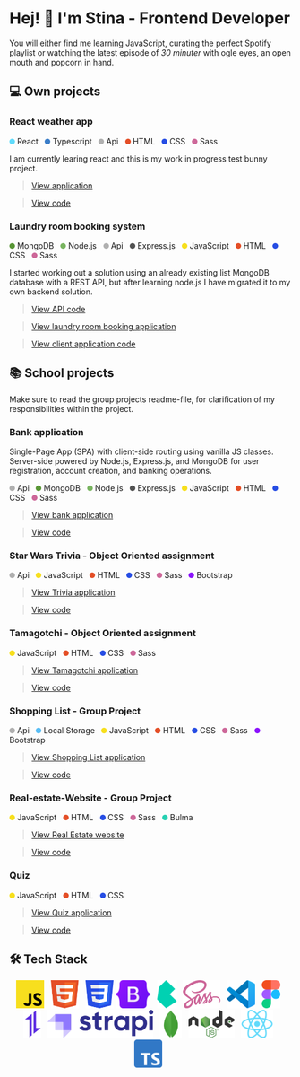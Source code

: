 
# Hej! 👋 I'm Stina - Frontend Developer

You will either find me learning JavaScript, curating the perfect Spotify playlist or watching the latest episode of *30 minuter* with ogle eyes, an open mouth and popcorn in hand.



## 💻 Own projects

### React weather app
<img  src="./icons/react.svg" alt="React" width="10" height="10"/>  React &nbsp;
<img  src="./icons/typescript.svg" alt="Typescript" width="10" height="10"/>  Typescript &nbsp;
<img  src="./icons/api.svg" alt="API" width="10" height="10"/>  Api &nbsp;
<img  src="./icons/html.svg" alt="HTML" width="10" height="10"/>  HTML &nbsp;
<img  src="./icons/css.svg" alt="CSS" width="10" height="10"/>  CSS &nbsp;
<img  src="./icons/sass.svg" alt="Sass" width="10" height="10"/>  Sass &nbsp; 

I am currently learing react and this is my work in progress test bunny project.

> [View application](https://stormstina-react-weather-app.netlify.app/)

> [View code](https://github.com/stormstina/weather-app)


### Laundry room booking system

<img  src="./icons/mongo.svg" alt="MongoDB" width="10" height="10"/>  MongoDB &nbsp;
<img  src="./icons/node.svg" alt="node.js" width="10" height="10"/>  Node.js &nbsp;
<img  src="./icons/api.svg" alt="API" width="10" height="10"/>  Api &nbsp;
<img  src="./icons/express.svg" alt="express.js" width="10" height="10"/>  Express.js &nbsp;
<img  src="./icons/js.svg" alt="JavaScript" width="10" height="10"/>  JavaScript &nbsp;
<img  src="./icons/html.svg" alt="HTML" width="10" height="10"/>  HTML &nbsp;
<img  src="./icons/css.svg" alt="CSS" width="10" height="10"/>  CSS &nbsp;
<img  src="./icons/sass.svg" alt="Sass" width="10" height="10"/>  Sass &nbsp; 

I started working out a solution using an already existing list MongoDB database with a REST API, but after learning node.js I have migrated it to my own backend solution.
> [View API code](https://github.com/stormstina/booking-system-api)

> [View laundry room booking application](https://laundry-room-booking-system-de2d4ba71aff.herokuapp.com)

> [View client application code](https://github.com/stormstina/laundry-room-booking-system)


## 📚 School projects
Make sure to read the group projects readme-file, for clarification of my responsibilities within the project.  

### Bank application
Single-Page App (SPA) with client-side routing using vanilla JS classes. Server-side powered by Node.js, Express.js, and MongoDB for user registration, account creation, and banking operations.

<img  src="./icons/api.svg" alt="API" width="10" height="10"/>  Api &nbsp;
<img  src="./icons/mongo.svg" alt="MongoDB" width="10" height="10"/>  MongoDB &nbsp;
<img  src="./icons/node.svg" alt="node.js" width="10" height="10"/>  Node.js &nbsp;
<img  src="./icons/express.svg" alt="express.js" width="10" height="10"/>  Express.js &nbsp;
<img  src="./icons/js.svg" alt="JavaScript" width="10" height="10"/>  JavaScript &nbsp;
<img  src="./icons/html.svg" alt="HTML" width="10" height="10"/>  HTML &nbsp;
<img  src="./icons/css.svg" alt="CSS" width="10" height="10"/>  CSS &nbsp;
<img  src="./icons/sass.svg" alt="Sass" width="10" height="10"/>  Sass &nbsp;  

> [View bank application](https://express-bank.herokuapp.com/)

> [View code](https://github.com/stormstina/mongoDB-bank)


### Star Wars Trivia - Object Oriented assignment
<img  src="./icons/api.svg" alt="API" width="10" height="10"/>  Api &nbsp;
<img  src="./icons/js.svg" alt="JavaScript" width="10" height="10"/>  JavaScript &nbsp; 
<img  src="./icons/html.svg" alt="HTML" width="10" height="10"/>  HTML &nbsp; 
<img  src="./icons/css.svg" alt="CSS" width="10" height="10"/>  CSS &nbsp; 
<img  src="./icons/sass.svg" alt="Sass" width="10" height="10"/>  Sass &nbsp; 
<img  src="./icons/bootstrap.svg" alt="Bootstrap" width="10" height="10"/>  Bootstrap &nbsp; 

> [View Trivia application](https://stormstina.github.io/star-wars-trivia/)

> [View code](https://github.com/stormstina/star-wars-trivia)

### Tamagotchi - Object Oriented assignment
<img  src="./icons/js.svg" alt="JavaScript" width="10" height="10"/>  JavaScript &nbsp; 
<img  src="./icons/html.svg" alt="HTML" width="10" height="10"/>  HTML &nbsp; 
<img  src="./icons/css.svg" alt="CSS" width="10" height="10"/>  CSS &nbsp; 
<img  src="./icons/sass.svg" alt="Sass" width="10" height="10"/>  Sass &nbsp; 

> [View Tamagotchi application](https://stormstina.github.io/tamagotchi/)

> [View code](https://github.com/stormstina/tamagotchi)

### Shopping List - Group Project
<img  src="./icons/api.svg" alt="API" width="10" height="10"/>  Api &nbsp;
<img  src="./icons/local.svg" alt="Local Storage" width="10" height="10"/>  Local Storage &nbsp;
<img  src="./icons/js.svg" alt="JavaScript" width="10" height="10"/>  JavaScript &nbsp; 
<img  src="./icons/html.svg" alt="HTML" width="10" height="10"/>  HTML &nbsp; 
<img  src="./icons/css.svg" alt="CSS" width="10" height="10"/>  CSS &nbsp; 
<img  src="./icons/sass.svg" alt="Sass" width="10" height="10"/>  Sass &nbsp; 
<img  src="./icons/bootstrap.svg" alt="Bootstrap" width="10" height="10"/>  Bootstrap &nbsp; 

> [View Shopping List application](https://stormstina.github.io/my-lists/index.html)

> [View code](https://github.com/stormstina/my-lists)

### Real-estate-Website - Group Project
<img  src="./icons/js.svg" alt="JavaScript" width="10" height="10"/>  JavaScript &nbsp; 
<img  src="./icons/html.svg" alt="HTML" width="10" height="10"/>  HTML &nbsp; 
<img  src="./icons/css.svg" alt="CSS" width="10" height="10"/>  CSS &nbsp; 
<img  src="./icons/sass.svg" alt="Sass" width="10" height="10"/>  Sass &nbsp; 
<img  src="./icons/bulma.svg" alt="Bulma" width="10" height="10"/>  Bulma &nbsp; 

> [View Real Estate website](https://stormstina.github.io/Real-Estate-website/)

> [View code](https://github.com/stormstina/Real-Estate-website)

### Quiz
<img  src="./icons/js.svg" alt="JavaScript" width="10" height="10"/>  JavaScript &nbsp; 
<img  src="./icons/html.svg" alt="HTML" width="10" height="10"/>  HTML &nbsp; 
<img  src="./icons/css.svg" alt="CSS" width="10" height="10"/>  CSS &nbsp; 

> [View Quiz application](https://stormstina.github.io/Ankademin-quiz/)

> [View code](https://github.com/stormstina/Ankademin-quiz)

## 🛠️  Tech Stack 
<div align="center">

  <img  src="./logos/JsLogo.svg" alt="JavaScript Logo" width="50" height="50"/> &nbsp;
  <img  src="./logos/HtmlLogo.svg" alt="HTML Logo" width="50" height="50"/> &nbsp;
  <img  src="./logos/CssLogo.svg" alt="CSS Logo" width="50" height="50"/>
  <img  src="./logos/BootstrapLogo.svg" alt="Bootstrap Logo" height="50"/> &nbsp;
  <img  src="./logos/BulmaLogo.svg" alt="Bulma Logo" height="50"/> &nbsp;
  <img  src="./logos/SassLogo.svg" alt="Sass Logo" height="50"/> &nbsp;
  <img  src="https://raw.githubusercontent.com/devicons/devicon/1119b9f84c0290e0f0b38982099a2bd027a48bf1/icons/vscode/vscode-original.svg" alt="VSCode" width="50" height="50"/> &nbsp;
  <img  src="./logos/FigmaLogo.svg" alt="Figma Logo" height="50"/> &nbsp;
  <img  src="./logos/axios.png" alt="Axios Logo" height="50"/> &nbsp;
  <img  src="./logos/strapi.png" alt="Strapi Logo" height="50"/> &nbsp;
  <img  src="./logos/mongo.png" alt="MongoDB Logo" height="50"/> &nbsp;
  <img  src="./logos/nodejs.png" alt="Node.js Logo" height="50"/> &nbsp;
  <img  src="./logos/React-icon.svg.png" alt="React" height="50"/> &nbsp;
  <img  src="./logos/Typescript_logo.svg" alt="Typescript" height="50"/> &nbsp;

</div>
